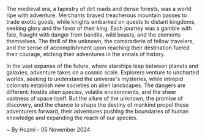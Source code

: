 
The medieval era, a tapestry of dirt roads and dense forests, was a world ripe with adventure. Merchants braved treacherous mountain passes to trade exotic goods, while knights embarked on quests to distant kingdoms, seeking glory and the favor of their king. Each journey was a gamble with fate, fraught with danger from bandits, wild beasts, and the elements themselves. The thrill of the unknown, the camaraderie of fellow travelers, and the sense of accomplishment upon reaching their destination fueled their courage, etching their adventures in the annals of history.

In the vast expanse of the future, where starships leap between planets and galaxies, adventure takes on a cosmic scale. Explorers venture to uncharted worlds, seeking to understand the universe's mysteries, while intrepid colonists establish new societies on alien landscapes. The dangers are different: hostile alien species, volatile environments, and the sheer vastness of space itself. But the allure of the unknown, the promise of discovery, and the chance to shape the destiny of mankind propel these adventurers forward, their adventures pushing the boundaries of human knowledge and expanding the reach of our species. 

~ By Hozmi - 05 November 2024
